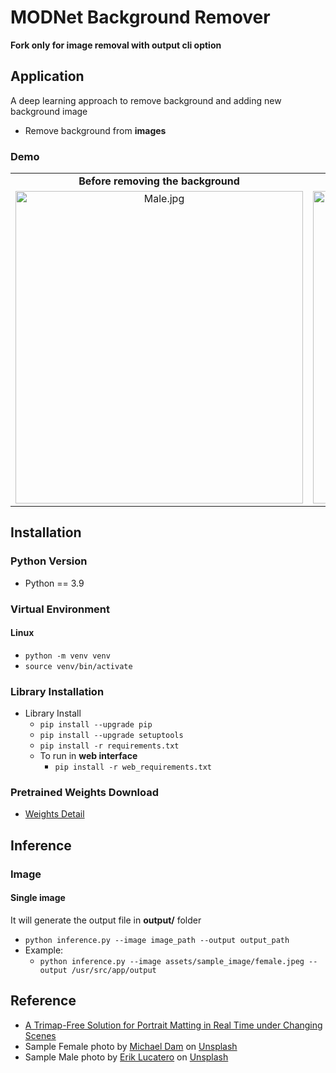 # MODNet Background Remover

**Fork only for image removal with output cli option**

## Application

A deep learning approach to remove background and adding new background image

- Remove background from **images**

### Demo

<table>
<tr align="center">
<td><b>Before removing the background</b></td>
<td><b>After replacing the background with new image</b></td>
</tr>
<tr align="center">
<td><img src="assets/sample_image/male.jpeg" alt="Male.jpg" width="460" height="500"/></td>
<td><img src="output/male.png" alt="Male.png" width="460" height="500"/></td>
</tr>
<table>

## Installation

### Python Version

- Python == 3.9

### Virtual Environment

#### Linux

- `python -m venv venv`
- `source venv/bin/activate`

### Library Installation

- Library Install
  - `pip install --upgrade pip`
  - `pip install --upgrade setuptools`
  - `pip install -r requirements.txt`
  - To run in **web interface**
    - `pip install -r web_requirements.txt`

### Pretrained Weights Download
- [Weights Detail](pretrained/README.md)

## Inference

### Image

#### Single image

It will generate the output file in **output/** folder

- `python inference.py --image image_path --output output_path`
- Example:
  - `python inference.py --image assets/sample_image/female.jpeg --output /usr/src/app/output`

## Reference

- [A Trimap-Free Solution for Portrait Matting in Real Time under Changing Scenes](https://github.com/ZHKKKe/MODNet)
- Sample Female photo by <span><a href="https://unsplash.com/@michaeldam?utm_source=unsplash&amp;utm_medium=referral&amp;utm_content=creditCopyText">Michael Dam</a> on <a href="https://unsplash.com/?utm_source=unsplash&amp;utm_medium=referral&amp;utm_content=creditCopyText">Unsplash</a></span>
- Sample Male photo by <span> <a href="https://unsplash.com/@erik_lucatero?utm_source=unsplash&amp;utm_medium=referral&amp;utm_content=creditCopyText">Erik Lucatero</a> on <a href="https://unsplash.com/?utm_source=unsplash&amp;utm_medium=referral&amp;utm_content=creditCopyText">Unsplash</a></span>
